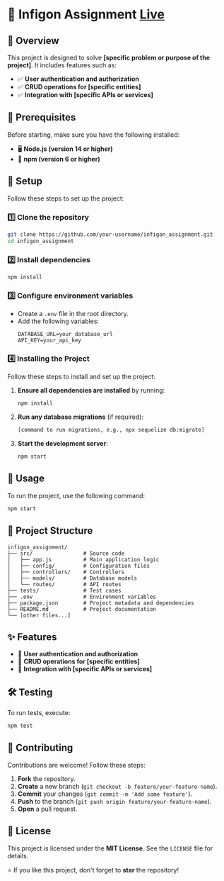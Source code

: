 # 🎯 Infigon Assignment  [Live](https://infigon-futures-assignment.vercel.app/)

## 📌 Overview
This project is designed to solve **[specific problem or purpose of the project]**. It includes features such as:
- ✅ **User authentication and authorization**
- ✅ **CRUD operations for [specific entities]**
- ✅ **Integration with [specific APIs or services]**

## 🔧 Prerequisites
Before starting, make sure you have the following installed:
- 🖥 **Node.js (version 14 or higher)**
- 🔗 **npm (version 6 or higher)**

## 📂 Setup
Follow these steps to set up the project:

### 1️⃣ Clone the repository
```bash
git clone https://github.com/your-username/infigon_assignment.git
cd infigon_assignment
```

### 2️⃣ Install dependencies
```bash
npm install
```

### 3️⃣ Configure environment variables
- Create a `.env` file in the root directory.
- Add the following variables:
  ```env
  DATABASE_URL=your_database_url
  API_KEY=your_api_key
  ```

### 4️⃣ Installing the Project
Follow these steps to install and set up the project:
1. **Ensure all dependencies are installed** by running:
   ```bash
   npm install
   ```
2. **Run any database migrations** (if required):
   ```bash
   [command to run migrations, e.g., npx sequelize db:migrate]
   ```
3. **Start the development server**:
   ```bash
   npm start
   ```

## 🚀 Usage
To run the project, use the following command:
```bash
npm start
```

## 📁 Project Structure
```
infigon_assignment/
├── src/                # Source code
│   ├── app.js          # Main application logic
│   ├── config/         # Configuration files
│   ├── controllers/    # Controllers
│   ├── models/         # Database models
│   └── routes/         # API routes
├── tests/              # Test cases
├── .env                # Environment variables
├── package.json        # Project metadata and dependencies
├── README.md           # Project documentation
└── [other files...]
```

## ✨ Features
- 🎯 **User authentication and authorization**
- 🎯 **CRUD operations for [specific entities]**
- 🎯 **Integration with [specific APIs or services]**

## 🛠 Testing
To run tests, execute:
```bash
npm test
```

## 🤝 Contributing
Contributions are welcome! Follow these steps:
1. **Fork** the repository.
2. **Create** a new branch (`git checkout -b feature/your-feature-name`).
3. **Commit** your changes (`git commit -m 'Add some feature'`).
4. **Push** to the branch (`git push origin feature/your-feature-name`).
5. **Open** a pull request.

## 📜 License
This project is licensed under the **MIT License**. See the `LICENSE` file for details.

⭐ If you like this project, don't forget to **star** the repository!

